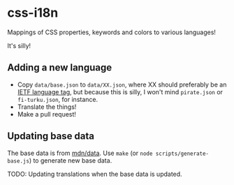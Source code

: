 css-i18n
========

Mappings of CSS properties, keywords and colors to various languages!

It's silly!

Adding a new language
---------------------

* Copy `data/base.json` to `data/XX.json`, where XX should preferably be
  an [IETF language tag][ietf], but because this is silly,
  I won't mind `pirate.json` or `fi-turku.json`, for instance.
* Translate the things!
* Make a pull request!

Updating base data
------------------

The base data is from [mdn/data](https://github.com/mdn/data).
Use `make` (or `node scripts/generate-base.js`) to generate new base data.

TODO: Updating translations when the base data is updated.

[ietf]: https://en.wikipedia.org/wiki/IETF_language_tag
